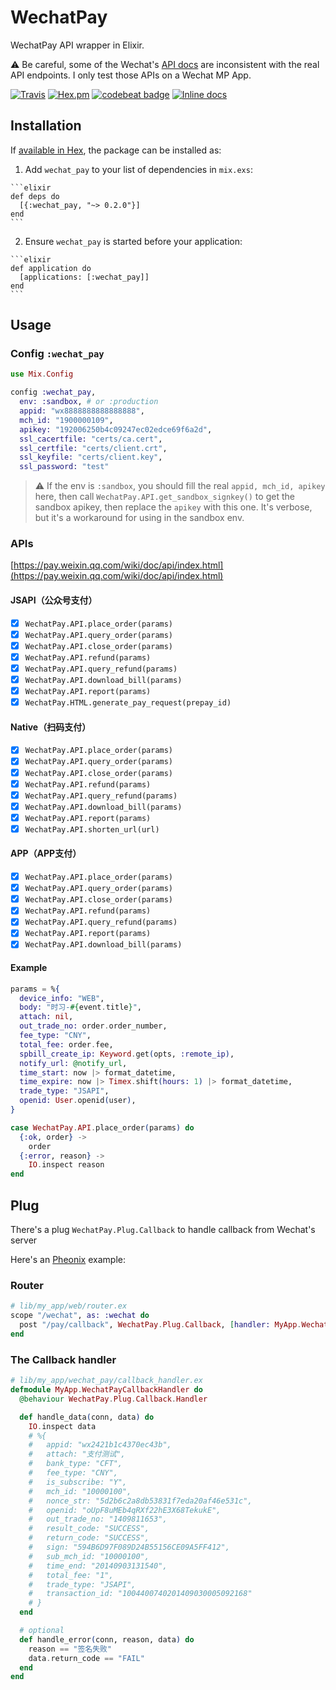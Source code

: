 # WechatPay

WechatPay API wrapper in Elixir.

:warning: Be careful, some of the Wechat's [API docs](https://pay.weixin.qq.com/wiki/doc/api/index.html) are inconsistent with the real API endpoints. I only test those APIs on a Wechat MP App.

[![Travis](https://img.shields.io/travis/linjunpop/wechat_pay.svg)](https://travis-ci.org/linjunpop/wechat_pay)
[![Hex.pm](https://img.shields.io/hexpm/v/wechat_pay.svg)](https://hex.pm/packages/wechat_pay)
[![codebeat badge](https://codebeat.co/badges/35908fb7-9d5b-4622-b75b-93b69aea416b)](https://codebeat.co/projects/github-com-linjunpop-wechat_pay-master)
[![Inline docs](http://inch-ci.org/github/linjunpop/wechat_pay.svg)](http://inch-ci.org/github/linjunpop/wechat_pay)

## Installation

If [available in Hex](https://hex.pm/docs/publish), the package can be installed as:

  1. Add `wechat_pay` to your list of dependencies in `mix.exs`:

    ```elixir
    def deps do
      [{:wechat_pay, "~> 0.2.0"}]
    end
    ```

  2. Ensure `wechat_pay` is started before your application:

    ```elixir
    def application do
      [applications: [:wechat_pay]]
    end
    ```

## Usage

### Config `:wechat_pay`

```elixir
use Mix.Config

config :wechat_pay,
  env: :sandbox, # or :production
  appid: "wx8888888888888888",
  mch_id: "1900000109",
  apikey: "192006250b4c09247ec02edce69f6a2d",
  ssl_cacertfile: "certs/ca.cert",
  ssl_certfile: "certs/client.crt",
  ssl_keyfile: "certs/client.key",
  ssl_password: "test"
```

> :warning:
> If the env is `:sandbox`,
> you should fill the real `appid, mch_id, apikey` here,
> then call `WechatPay.API.get_sandbox_signkey()` to get the sandbox apikey,
> then replace the `apikey` with this one.
> It's verbose, but it's a workaround for using in the sandbox env.

### APIs

[https://pay.weixin.qq.com/wiki/doc/api/index.html](https://pay.weixin.qq.com/wiki/doc/api/index.html)

#### JSAPI（公众号支付）

- [x] `WechatPay.API.place_order(params)`
- [x] `WechatPay.API.query_order(params)`
- [x] `WechatPay.API.close_order(params)`
- [x] `WechatPay.API.refund(params)`
- [x] `WechatPay.API.query_refund(params)`
- [x] `WechatPay.API.download_bill(params)`
- [x] `WechatPay.API.report(params)`
- [x] `WechatPay.HTML.generate_pay_request(prepay_id)`

#### Native（扫码支付）

- [x] `WechatPay.API.place_order(params)`
- [x] `WechatPay.API.query_order(params)`
- [x] `WechatPay.API.close_order(params)`
- [x] `WechatPay.API.refund(params)`
- [x] `WechatPay.API.query_refund(params)`
- [x] `WechatPay.API.download_bill(params)`
- [x] `WechatPay.API.report(params)`
- [x] `WechatPay.API.shorten_url(url)`

#### APP（APP支付）

- [x] `WechatPay.API.place_order(params)`
- [x] `WechatPay.API.query_order(params)`
- [x] `WechatPay.API.close_order(params)`
- [x] `WechatPay.API.refund(params)`
- [x] `WechatPay.API.query_refund(params)`
- [x] `WechatPay.API.report(params)`
- [x] `WechatPay.API.download_bill(params)`

#### Example

```elixir
params = %{
  device_info: "WEB",
  body: "时习-#{event.title}",
  attach: nil,
  out_trade_no: order.order_number,
  fee_type: "CNY",
  total_fee: order.fee,
  spbill_create_ip: Keyword.get(opts, :remote_ip),
  notify_url: @notify_url,
  time_start: now |> format_datetime,
  time_expire: now |> Timex.shift(hours: 1) |> format_datetime,
  trade_type: "JSAPI",
  openid: User.openid(user),
}

case WechatPay.API.place_order(params) do
  {:ok, order} ->
    order
  {:error, reason} ->
    IO.inspect reason
end
```

## Plug

There's a plug `WechatPay.Plug.Callback` to handle callback from Wechat's server

Here's an [Pheonix](http://www.phoenixframework.org) example:

### Router

```elixir
# lib/my_app/web/router.ex
scope "/wechat", as: :wechat do
  post "/pay/callback", WechatPay.Plug.Callback, [handler: MyApp.WechatPay.CallbackHandler]
end
```

### The Callback handler

```elixir
# lib/my_app/wechat_pay/callback_handler.ex
defmodule MyApp.WechatPayCallbackHandler do
  @behaviour WechatPay.Plug.Callback.Handler

  def handle_data(conn, data) do
    IO.inspect data
    # %{
    #   appid: "wx2421b1c4370ec43b",
    #   attach: "支付测试",
    #   bank_type: "CFT",
    #   fee_type: "CNY",
    #   is_subscribe: "Y",
    #   mch_id: "10000100",
    #   nonce_str: "5d2b6c2a8db53831f7eda20af46e531c",
    #   openid: "oUpF8uMEb4qRXf22hE3X68TekukE",
    #   out_trade_no: "1409811653",
    #   result_code: "SUCCESS",
    #   return_code: "SUCCESS",
    #   sign: "594B6D97F089D24B55156CE09A5FF412",
    #   sub_mch_id: "10000100",
    #   time_end: "20140903131540",
    #   total_fee: "1",
    #   trade_type: "JSAPI",
    #   transaction_id: "1004400740201409030005092168"
    # }
  end

  # optional
  def handle_error(conn, reason, data) do
    reason == "签名失败"
    data.return_code == "FAIL"
  end
end
```

